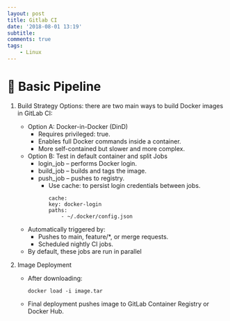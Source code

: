 ```yaml
---
layout: post
title: Gitlab CI
date: '2018-08-01 13:19'
subtitle: 
comments: true
tags:
    - Linux
---
```


# 🧪 Basic Pipeline

1. Build Strategy Options: there are two main ways to build Docker images in GitLab CI:
    - Option A: Docker-in-Docker (DinD)
        - Requires privileged: true.
        - Enables full Docker commands inside a container.
        - More self-contained but slower and more complex.
    - Option B: Test in default container and split Jobs
        - login_job – performs Docker login.
        - build_job – builds and tags the image.
        - push_job – pushes to registry.
            - Use cache: to persist login credentials between jobs.
                ```
                cache:
                key: docker-login
                paths:
                    - ~/.docker/config.json
                ```
    - Automatically triggered by: 
        - Pushes to main, feature/*, or merge requests.
        - Scheduled nightly CI jobs.
    - By default, these jobs are run in parallel

3. Image Deployment
    - After downloading:
        ```
        docker load -i image.tar
        ```
    - Final deployment pushes image to GitLab Container Registry or Docker Hub.
